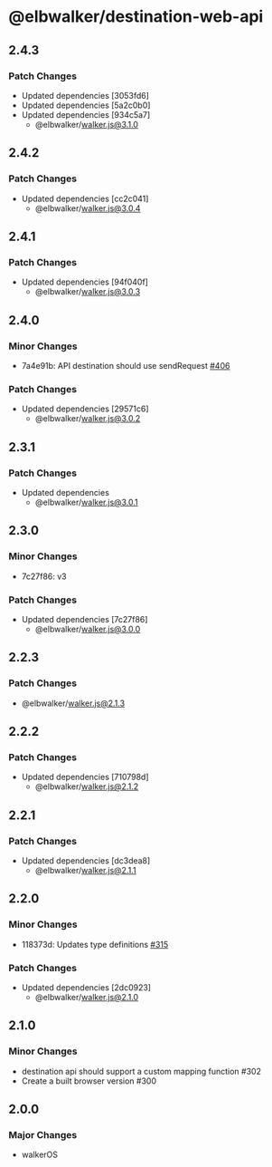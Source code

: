 # @elbwalker/destination-web-api

## 2.4.3

### Patch Changes

- Updated dependencies [3053fd6]
- Updated dependencies [5a2c0b0]
- Updated dependencies [934c5a7]
  - @elbwalker/walker.js@3.1.0

## 2.4.2

### Patch Changes

- Updated dependencies [cc2c041]
  - @elbwalker/walker.js@3.0.4

## 2.4.1

### Patch Changes

- Updated dependencies [94f040f]
  - @elbwalker/walker.js@3.0.3

## 2.4.0

### Minor Changes

- 7a4e91b: API destination should use sendRequest
  [#406](https://github.com/elbwalker/walkerOS/issues/406)

### Patch Changes

- Updated dependencies [29571c6]
  - @elbwalker/walker.js@3.0.2

## 2.3.1

### Patch Changes

- Updated dependencies
  - @elbwalker/walker.js@3.0.1

## 2.3.0

### Minor Changes

- 7c27f86: v3

### Patch Changes

- Updated dependencies [7c27f86]
  - @elbwalker/walker.js@3.0.0

## 2.2.3

### Patch Changes

- @elbwalker/walker.js@2.1.3

## 2.2.2

### Patch Changes

- Updated dependencies [710798d]
  - @elbwalker/walker.js@2.1.2

## 2.2.1

### Patch Changes

- Updated dependencies [dc3dea8]
  - @elbwalker/walker.js@2.1.1

## 2.2.0

### Minor Changes

- 118373d: Updates type definitions
  [#315](https://github.com/elbwalker/walkerOS/issues/315)

### Patch Changes

- Updated dependencies [2dc0923]
  - @elbwalker/walker.js@2.1.0

## 2.1.0

### Minor Changes

- destination api should support a custom mapping function #302
- Create a built browser version #300

## 2.0.0

### Major Changes

- walkerOS
